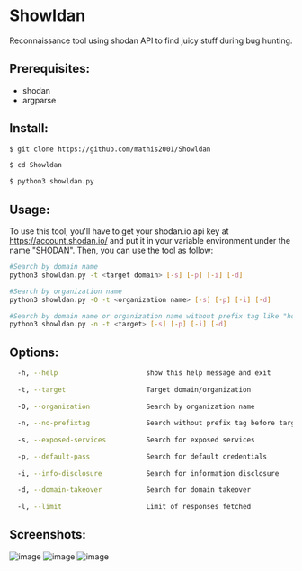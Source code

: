 # Showldan
Reconnaissance tool using shodan API to find juicy stuff during bug hunting.

## Prerequisites:

- shodan
- argparse

## Install:
```bash
$ git clone https://github.com/mathis2001/Showldan

$ cd Showldan

$ python3 showldan.py
```
## Usage:

To use this tool, you'll have to get your shodan.io api key at https://account.shodan.io/ and put it in your variable environment under the name "SHODAN".
Then, you can use the tool as follow:

```bash
#Search by domain name
python3 showldan.py -t <target domain> [-s] [-p] [-i] [-d]

#Search by organization name
python3 showldan.py -O -t <organization name> [-s] [-p] [-i] [-d]

#Search by domain name or organization name without prefix tag like "hostname:", "ssl:" or "org:"
python3 showldan.py -n -t <target> [-s] [-p] [-i] [-d]
```


## Options:
```bash
  -h, --help                      show this help message and exit
  
  -t, --target                    Target domain/organization 
  
  -O, --organization              Search by organization name
  
  -n, --no-prefixtag              Search without prefix tag before target
  
  -s, --exposed-services          Search for exposed services
  
  -p, --default-pass              Search for default credentials
  
  -i, --info-disclosure           Search for information disclosure
  
  -d, --domain-takeover           Search for domain takeover
  
  -l, --limit                     Limit of responses fetched
```
## Screenshots:

![image](https://user-images.githubusercontent.com/40497633/222154297-a5b53836-f134-4cf9-bd54-c633023ec3ea.png)
![image](https://user-images.githubusercontent.com/40497633/222180857-9419ca55-7491-4b16-bad5-146301a8f222.png)
![image](https://user-images.githubusercontent.com/40497633/222180918-64c81e76-5b5c-4506-a438-5e3b1408b651.png)


